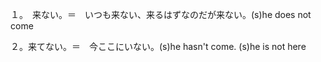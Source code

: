 １。　来ない。＝　いつも来ない、来るはずなのだが来ない。(s)he does not come

２。来てない。＝　今ここにいない。(s)he hasn't come. (s)he is not here